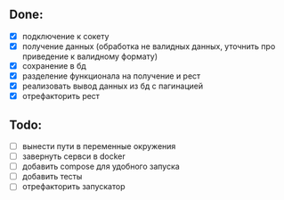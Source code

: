 ## Done:

- [x] подключение к сокету
- [x] получение данных (обработка не валидных данных, уточнить про приведение к валидному формату)
- [x] сохранение в бд
- [x] разделение функционала на получение и рест
- [x] реализовать вывод данных из бд с пагинацией
- [x] отрефакторить рест

## Todo:

- [ ] вынести пути в переменные окружения
- [ ] завернуть сервси в docker
- [ ] добавить compose для удобного запуска
- [ ] добавить тесты
- [ ] отрефакторить запускатор